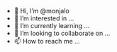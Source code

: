 - 👋 Hi, I’m @monjalo
- 👀 I’m interested in ...
- 🌱 I’m currently learning ...
- 💞️ I’m looking to collaborate on ...
- 📫 How to reach me ...

<!---
monjalo/monjalo is a ✨ special ✨ repository because its `README.md` (this file) appears on your GitHub profile.
You can click the Preview link to take a look at your changes.
--->
